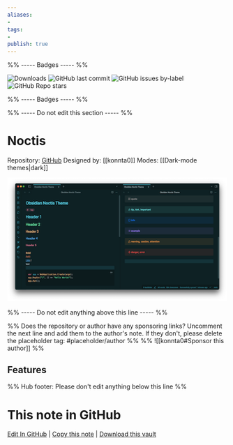 ```yaml
---
aliases:
- 
tags: 
- 
publish: true
---
```


%% ----- Badges ----- %%

![Downloads](https://img.shields.io/badge/downloads-442-573E7A?style=for-the-badge&logo=)
![GitHub last commit](https://img.shields.io/github/last-commit/konnta0/obsidian-noctis-theme?color=573E7A&label=last%20update&logo=github&style=for-the-badge)
![GitHub issues by-label](https://img.shields.io/github/issues/konnta0/obsidian-noctis-theme/help%20wanted?color=573E7A&logo=github&style=for-the-badge) 
![GitHub Repo stars](https://img.shields.io/github/stars/konnta0/obsidian-noctis-theme?color=573E7A&logo=github&style=for-the-badge)

%% ----- Badges ----- %%

%% ----- Do not edit this section ----- %%

# Noctis

Repository: [GitHub](https://github.com/konnta0/obsidian-noctis-theme)
Designed by: [[konnta0]]
Modes: [[Dark-mode themes|dark]]



![screenshot](https://github.com/konnta0/obsidian-noctis-theme/raw/HEAD/screenshot_512x228.png)

%% ----- Do not edit anything above this line ----- %% 

%% Does the repository or author have any sponsoring links? Uncomment the next line and add them to the author's note. If they don't, please delete the placeholder tag: #placeholder/author %%
%% ![[konnta0#Sponsor this author]] %%


## Features



%% Hub footer: Please don't edit anything below this line %%

# This note in GitHub

<span class="git-footer">[Edit In GitHub](https://github.dev/obsidian-community/obsidian-hub/blob/main/02%20-%20Community%20Expansions/02.05%20All%20Community%20Expansions/Themes/Noctis.md "git-hub-edit-note") | [Copy this note](https://raw.githubusercontent.com/obsidian-community/obsidian-hub/main/02%20-%20Community%20Expansions/02.05%20All%20Community%20Expansions/Themes/Noctis.md "git-hub-copy-note") | [Download this vault](https://github.com/obsidian-community/obsidian-hub/archive/refs/heads/main.zip "git-hub-download-vault") </span>
